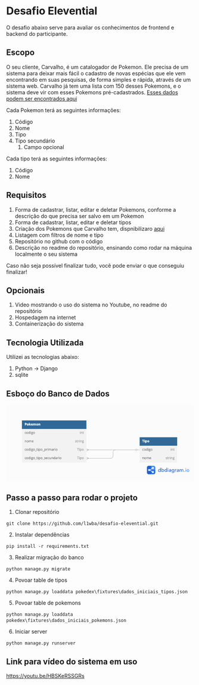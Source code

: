# Desafio Elevential

O desafio abaixo serve para avaliar os conhecimentos de frontend e backend do participante.

## Escopo
O seu cliente, Carvalho, é um catalogador de Pokemon. Ele precisa de um sistema para deixar mais fácil o cadastro de novas espécias que ele vem encontrando em suas pesquisas, de forma simples e rápida, através de um sistema web.
Carvalho já tem uma lista com 150 desses Pokemons, e o sistema deve vir com esses Pokemons pré-cadastrados.
[Esses dados podem ser encontrados aqui](./dados_iniciais.json)

Cada Pokemon terá as seguintes informações:
1. Código
2. Nome
3. Tipo
4. Tipo secundário
   1. Campo opcional

Cada tipo terá as seguintes informações:
1. Código
2. Nome


## Requisitos
1. Forma de cadastrar, listar, editar e deletar Pokemons, conforme a descrição do que precisa ser salvo em um Pokemon
2. Forma de cadastrar, listar, editar e deletar tipos
3. Criação dos Pokemons que Carvalho tem, dispnibilizaro [aqui](./dados_iniciais.json)
4. Listagem com filtros de nome e tipo
5. Repositório no github com o código
6. Descrição no readme do repositório, ensinando como rodar na máquina localmente o seu sistema

Caso não seja possível finalizar tudo, você pode enviar o que conseguiu finalizar!

## Opcionais
1. Video mostrando o uso do sistema no Youtube, no readme do repositório
2. Hospedagem na internet
3. Containerização do sistema

## Tecnologia Utilizada

Utilizei as tecnologias abaixo:

1. Python -> Django
2. sqlite

## Esboço do Banco de Dados
![img](Imagens/escopo_banco.png)

## Passo a passo para rodar o projeto

1. Clonar repositório
```
git clone https://github.com/l1wba/desafio-elevential.git
```
2. Instalar dependências
```
pip install -r requirements.txt
```
3. Realizar migração do banco
```
python manage.py migrate
```
4. Povoar table de tipos
```
python manage.py loaddata pokedex\fixtures\dados_iniciais_tipos.json
```
5. Povoar table de pokemons
```
python manage.py loaddata pokedex\fixtures\dados_iniciais_pokemons.json
```
6. Iniciar server
```
python manage.py runserver
```

## Link para vídeo do sistema em uso

https://youtu.be/HBSKeRSSGRs